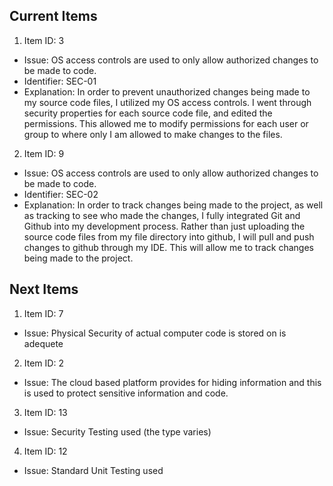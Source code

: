 ## Current Items

1. Item ID: 3
* Issue: OS access controls are used to only allow authorized changes to be made to code.
* Identifier: SEC-01
* Explanation: 
In order to prevent unauthorized changes being made to my source code files, I utilized my OS access controls. I went through security properties for each source code file, and edited the permissions. This allowed me to modify permissions for each user or group to where only I am allowed to make changes to the files. 

2. Item ID: 9 
* Issue: OS access controls are used to only allow authorized changes to be made to code.
* Identifier: SEC-02
* Explanation: In order to track changes being made to the project, as well as tracking to see who made the changes, I fully integrated Git and Github into my development process. Rather than just uploading the source code files from my file directory into github, I will pull and push changes to github through my IDE. This will allow me to track changes being made to the project. 

## Next Items
1. Item ID: 7
* Issue: Physical Security of actual computer code is stored on is adequete
2. Item ID: 2
* Issue: The cloud based platform provides for hiding information and this is used to protect sensitive information and code.
3. Item ID: 13
* Issue: Security Testing used (the type varies)
4. Item ID: 12
* Issue: Standard Unit Testing used
